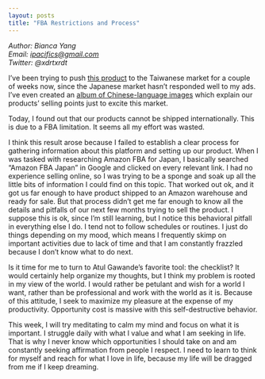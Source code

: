 ```yaml
---
layout: posts
title: "FBA Restrictions and Process"
---
```

*Author: Bianca Yang*<br>
*Email: ipacifics@gmail.com*<br>
*Twitter: @xdrtxrdt*<br>

I’ve been trying to push [this product](http://facebook.com/kanberrajapan) to the Taiwanese market for a couple of weeks now, since the Japanese market hasn’t responded well to my ads. I’ve even created an [album of Chinese-language images](https://www.facebook.com/pg/KanberraJapan/photos/?tab=album&album_id=131480954250489) which explain our products’ selling points just to excite this market. 

Today, I found out that our products cannot be shipped internationally. This is due to a FBA limitation. It seems all my effort was wasted. 

I think this result arose because I failed to establish a clear process for gathering information about this platform and setting up our product. When I was tasked with researching Amazon FBA for Japan, I basically searched “Amazon FBA Japan” in Google and clicked on every relevant link. I had no experience selling online, so I was trying to be a sponge and soak up all the little bits of information I could find on this topic. That worked out ok, and it got us far enough to have product shipped to an Amazon warehouse and ready for sale. But that process didn’t get me far enough to know all the details and pitfalls of our next few months trying to sell the product. I suppose this is ok, since I’m still learning, but I notice this behavioral pitfall in everything else I do. I tend not to follow schedules or routines. I just do things depending on my mood, which means I frequently skimp on important activities due to lack of time and that I am constantly frazzled because I don’t know what to do next. 

Is it time for me to turn to Atul Gawande’s favorite tool: the checklist? It would certainly help organize my thoughts, but I think my problem is rooted in my view of the world. I would rather be petulant and wish for a world I want, rather than be professional and work with the world as it is. Because of this attitude, I seek to maximize my pleasure at the expense of my productivity. Opportunity cost is massive with this self-destructive behavior. 

This week, I will try meditating to calm my mind and focus on what it is important. I struggle daily with what I value and what I am seeking in life. That is why I never know which opportunities I should take on and am constantly seeking affirmation from people I respect. I need to learn to think for myself and reach for what I love in life, because my life will be dragged from me if I keep dreaming. 

